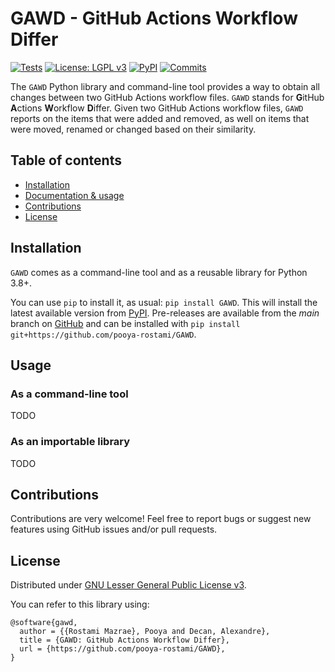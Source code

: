 # GAWD - GitHub Actions Workflow Differ

[![Tests](https://github.com/pooya-rostami/GAWD/actions/workflows/test.yaml/badge.svg?branch=main)](https://github.com/pooya-rostami/GAWD/actions/workflows/test.yaml)
[![License: LGPL v3](https://img.shields.io/badge/License-LGPL_v3-blue.svg)](https://www.gnu.org/licenses/lgpl-3.0)
[![PyPI](https://badgen.net/pypi/v/gawd)](https://pypi.org/project/gawd)
[![Commits](https://badgen.net/github/last-commit/pooya-rostami/GAWD)](https://github.com/pooya-rostami/GAWD/commits/)

The `GAWD` Python library and command-line tool provides a way to obtain all changes between two GitHub Actions workflow files. `GAWD` stands for **G**itHub **A**ctions **W**orkflow **D**iffer. 
Given two GitHub Actions workflow files, `GAWD` reports on the items that were added and removed, as well on items that were moved, renamed or changed based on their similarity. 

## Table of contents

  * [Installation](#installation)
  * [Documentation & usage](#documentation--usage)
  * [Contributions](#contributions)
  * [License](#license)


## Installation

`GAWD` comes as a command-line tool and as a reusable library for Python 3.8+. 

You can use `pip` to install it, as usual: `pip install GAWD`. This will install the latest available version from [PyPI](https://pypi.org/project/gawd).
Pre-releases are available from the *main* branch on [GitHub](https://github.com/pooya-rostami/GAWD)
and can be installed with `pip install git+https://github.com/pooya-rostami/GAWD`.


## Usage

### As a command-line tool

TODO

### As an importable library

TODO


## Contributions

Contributions are very welcome!
Feel free to report bugs or suggest new features using GitHub issues and/or pull requests.

## License

Distributed under [GNU Lesser General Public License v3](https://github.com/pooya-rostami/GAWD/blob/main/LICENSE.txt).

You can refer to this library using:

```
@software{gawd,
  author = {{Rostami Mazrae}, Pooya and Decan, Alexandre},
  title = {GAWD: GitHub Actions Workflow Differ},
  url = {https://github.com/pooya-rostami/GAWD},
}
```

